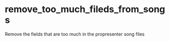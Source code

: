 # remove_too_much_fileds_from_songs
Remove the fields that are too much in the propresenter song files
